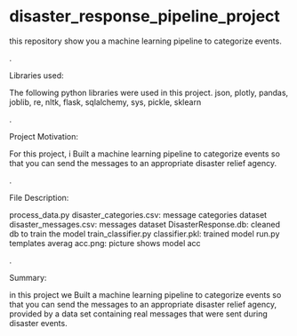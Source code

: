 # disaster_response_pipeline_project

this repository show you a machine learning pipeline to categorize events.

.

Libraries used:

The following python libraries were used in this project.
json, plotly, pandas, joblib, re, nltk, flask, sqlalchemy, sys, pickle, sklearn

.

Project Motivation:

For this project, i Built a machine learning pipeline to categorize  events so that you can send the messages to an appropriate disaster relief agency.

.

File Description:

process_data.py
disaster_categories.csv: message categories dataset
disaster_messages.csv: messages dataset
DisasterResponse.db: cleaned db to train the model
train_classifier.py 
classifier.pkl: trained model
run.py
templates
averag acc.png: picture shows model acc

.

Summary:

in this project we Built a machine learning pipeline to categorize  events so that you can send the messages to an appropriate disaster relief agency, provided by a data set containing real messages that were sent during disaster events.

